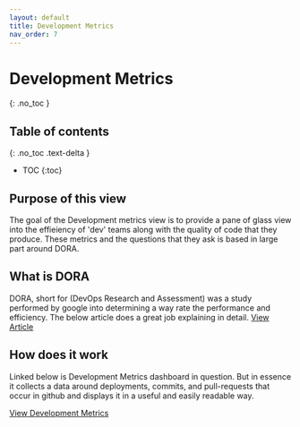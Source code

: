 ```yaml
---
layout: default
title: Development Metrics
nav_order: 7
---
```


# Development Metrics
{: .no_toc }

## Table of contents
{: .no_toc .text-delta }

- TOC
{:toc}

## Purpose of this view
The goal of the Development metrics view is to provide a pane of glass view into the effieiency of 'dev' teams along with the quality of code that they produce. These metrics and the questions that they ask is based in large part around DORA.

## What is DORA
DORA, short for (DevOps Research and Assessment) was a study performed by google into determining a way rate the performance and efficiency. The below article does a great job explaining in detail.
[View Article](https://www.leanix.net/en/wiki/vsm/dora-metrics)

## How does it work
Linked below is Development Metrics dashboard in question. But in essence it collects a data around deployments, commits, and pull-requests that occur in github and displays it in a useful and easily readable way.

[View Development Metrics](https://cmsgov.github.io/seatool-compare/dora/)


